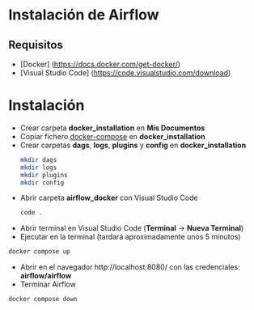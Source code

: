 # Instalación de Airflow
## Requisitos
- [Docker] (https://docs.docker.com/get-docker/)
- [Visual Studio Code] (https://code.visualstudio.com/download)

# Instalación
- Crear carpeta **docker_installation** en **Mis Documentos**
- Copiar fichero [docker-compose](https://github.com/ulisesojeda/master_docs/blob/master/airflow_install/docker-compose.yaml) en **docker_installation**
- Crear carpetas **dags**, **logs**, **plugins** y **config** en **docker_installation**
  ```bash
  mkdir dags
  mkdir logs
  mkdir plugins
  mkdir config
  ```
- Abrir carpeta **airflow_docker** con Visual Studio Code
    ```bash
  code .
  ```
- Abrir terminal en Visual Studio Code (**Terminal** -> **Nueva Terminal**)
- Ejecutar en la terminal (tardará aproximadamente unos 5 minutos)
```sh
docker compose up
```
- Abrir en el navegador http://localhost:8080/ con las credenciales: **airflow/airflow**
- Terminar Airflow
```
docker compose down
```

